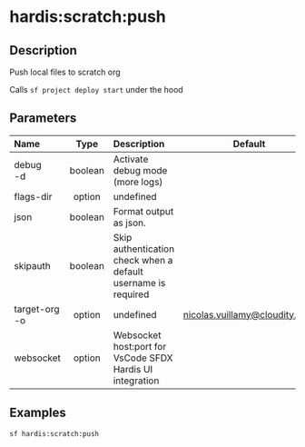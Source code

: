 <!-- This file has been generated with command 'sf hardis:doc:plugin:generate'. Please do not update it manually or it may be overwritten -->
# hardis:scratch:push

## Description

Push local files to scratch org

Calls `sf project deploy start` under the hood


## Parameters

| Name              |  Type   | Description                                                   |             Default             | Required | Options |
|:------------------|:-------:|:--------------------------------------------------------------|:-------------------------------:|:--------:|:-------:|
| debug<br/>-d      | boolean | Activate debug mode (more logs)                               |                                 |          |         |
| flags-dir         | option  | undefined                                                     |                                 |          |         |
| json              | boolean | Format output as json.                                        |                                 |          |         |
| skipauth          | boolean | Skip authentication check when a default username is required |                                 |          |         |
| target-org<br/>-o | option  | undefined                                                     | <nicolas.vuillamy@cloudity.com> |          |         |
| websocket         | option  | Websocket host:port for VsCode SFDX Hardis UI integration     |                                 |          |         |

## Examples

```shell
sf hardis:scratch:push
```


